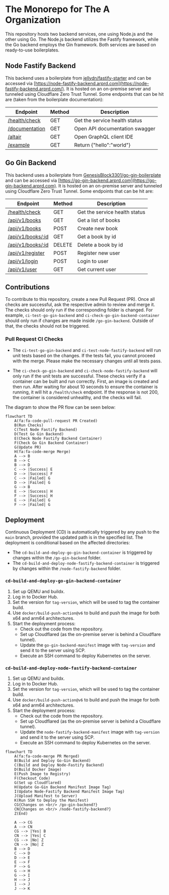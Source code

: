 # The Monorepo for The A Organization

This repository hosts two backend services, one using Node.js and the other using Go. The Node.js backend utilizes the Fastify framework, while the Go backend employs the Gin framework. Both services are based on ready-to-use boilerplates.

## Node Fastify Backend
This backend uses a boilerplate from [jellydn/fastify-starter](https://github.com/jellydn/fastify-starter) and can be accessed via [https://node-fastify-backend.arprd.com](https://node-fastify-backend.arprd.com/). It is hosted on an on-premise server and tunneled using Cloudflare Zero Trust Tunnel. Some endpoints that can be hit are (taken from the boilerplate documentation):

| Endpoint                                                               | Method | Description                    |
| ---------------------------------------------------------------------- | ------ | ------------------------------ |
| [/health/check](https://node-fastify-backend.arprd.com/health/check)   | GET    | Get the service health status  |
| [/documentation](https://node-fastify-backend.arprd.com/documentation) | GET    | Open API documentation swagger |
| [/altair](https://node-fastify-backend.arprd.com/altair)               | GET    | Open GraphQL client IDE        |
| [/example](https://node-fastify-backend.arprd.com/example)             | GET    | Return {"hello":"world"}       |


## Go Gin Backend
This backend uses a boilerplate from [GenesisBlock3301/go-gin-boilerplate](https://github.com/GenesisBlock3301/go-gin-boilerplate) and can be accessed via [https://go-gin-backend.arprd.com](https://go-gin-backend.arprd.com). It is hosted on an on-premise server and tunneled using Cloudflare Zero Trust Tunnel. Some endpoints that can be hit are:

| Endpoint                                                             | Method | Description                   |
| -------------------------------------------------------------------- | ------ | ----------------------------- |
| [/health/check](https://go-gin-backend.arprd.com/health/check)       | GET    | Get the service health status |
| [/api/v1/books](https://go-gin-backend.arprd.com/api/v1/books)       | GET    | Get a list of books           |
| [/api/v1/books](https://go-gin-backend.arprd.com/api/v1/books)       | POST   | Create new book               |
| [/api/v1/books/:id](https://go-gin-backend.arprd.com/api/v1/books)   | GET    | Get a book by id              |
| [/api/v1/books/:id](https://go-gin-backend.arprd.com/api/v1/books)   | DELETE | Delete a book by id           |
| [/api/v1/register](https://go-gin-backend.arprd.com/api/v1/register) | POST   | Register new user             |
| [/api/v1/login](https://go-gin-backend.arprd.com/api/v1/login)       | POST   | Login to user                 |
| [/api/v1/user](https://go-gin-backend.arprd.com/api/v1/user)         | GET    | Get current user              |

## Contributions
To contribute to this repository, create a new Pull Request (PR). Once all checks are successful, ask the respective admin to review and merge it. The checks should only run if the corresponding folder is changed. For example, `ci-test-go-gin-backend` and `ci-check-go-gin-backend-container` should only run if changes are made inside `/go-gin-backend`. Outside of that, the checks should not be triggered.

### Pull Request CI Checks
- The `ci-test-go-gin-backend` and `ci-test-node-fastify-backend` will run unit tests based on the changes. If the tests fail, you cannot proceed with the merge. Please make the necessary changes until all tests pass.

- The `ci-check-go-gin-backend` and `ci-check-node-fastify-backend` will only run if the unit tests are successful. These checks verify if a container can be built and run correctly. First, an image is created and then run. After waiting for about 10 seconds to ensure the container is running, it will hit a `/health/check` endpoint. If the response is not 200, the container is considered unhealthy, and the checks will fail.

The diagram to show the PR flow can be seen below:

```mermaid
flowchart TD
    A(fa:fa-code-pull-request PR Created)
    B(Run Checks)
    C(Test Node Fastify Backend)
    D(Test Go Gin Backend)
    E(Check Node Fastify Backend Container)
    F(Check Go Gin Backend Container)
    G(Update PR)
    H(fa:fa-code-merge Merge)
    A --> B
    B --> C
    B --> D
    C --> |Success| E
    D --> |Success| F
    C --> |Failed| G
    D --> |Failed| G
    G --> B
    E --> |Success| H
    F --> |Success| H
    E --> |Failed| G
    F --> |Failed| G
```
## Deployment

Continuous Deployment (CD) is automatically triggered by any push to the `main` branch, provided the updated path is in the specified list. The deployment is conditional based on the affected directories:
- The `cd-build-and-deploy-go-gin-backend-container` is triggered by changes within the `/go-gin-backend` folder.
- The `cd-build-and-deploy-node-fastify-backend-container` is triggered by changes within the `/node-fastify-backend` folder.

### `cd-build-and-deploy-go-gin-backend-container`
1. Set up QEMU and buildx.
2. Log in to Docker Hub.
3. Set the version for `tag-version`, which will be used to tag the container build.
4. Use `docker/build-push-action@v6` to build and push the image for both x64 and arm64 architectures.
5. Start the deployment process:
   - Check out the code from the repository.
   - Set up Cloudflared (as the on-premise server is behind a Cloudflare tunnel).
   - Update the `go-gin-backend-manifest` image with `tag-version` and send it to the server using SCP.
   - Execute an SSH command to deploy Kubernetes on the server.

### `cd-build-and-deploy-node-fastify-backend-container`
1. Set up QEMU and buildx.
2. Log in to Docker Hub.
3. Set the version for `tag-version`, which will be used to tag the container build.
4. Use `docker/build-push-action@v6` to build and push the image for both x64 and arm64 architectures.
5. Start the deployment process:
   - Check out the code from the repository.
   - Set up Cloudflared (as the on-premise server is behind a Cloudflare tunnel).
   - Update the `node-fastify-backend-manifest` image with `tag-version` and send it to the server using SCP.
   - Execute an SSH command to deploy Kubernetes on the server.

```mermaid
flowchart TD
    A(fa:fa-code-merge PR Merged)
    B(Build and Deploy Go-Gin Backend)
    C(Build and Deploy Node-Fastify Backend)
    D(Build Docker Image)
    E(Push Image to Registry)
    F(Checkout Code)
    G(Set up Cloudflared)
    H(Update Go-Gin Backend Manifest Image Tag)
    I(Update Node-Fastify Backend Manifest Image Tag)
    J(Upload Manifest to Server)
    K(Run SSH to Deploy the Manifest)
    CG{Changes on <br/> /go-gin-backend?}
    CN{Changes on <br/> /node-fastify-backend?}
    Z(End)

    A --> CG
    A --> CN
    CG --> |Yes| B
    CN --> |Yes| C
    CG --> |No| Z
    CN --> |No| Z
    B --> D
    C --> D
    D --> E
    E --> F
    F --> G
    G --> H
    G --> I
    H --> J
    I --> J
    J --> K
```